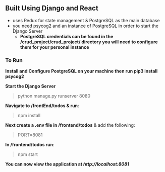 ## Built Using Django and React

- uses Redux for state management & PostgreSQL as the main database
- you need psycog2 and an instance of PostgreSQL in order to start the Django Server
  - **PostgreSQL credentials can be found in the /crud_project/crud_project/ directory you will need to configure them for your personal instance**

### To Run

**Install and Configure PostgreSQL on your machine then run pip3 install psycog2**

**Start the Django Server**

> python manage.py runserver 8080

**Navigate to /frontEnd/todos & run**:

> npm install

**Next create a .env file in /frontend/todos** & add the following:

> PORT=8081

**In /frontend/todos run**:

> npm start

**You can now view the application at _http://localhost:8081_**
